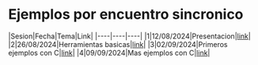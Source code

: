 # Ejemplos por encuentro sincronico

|Sesion|Fecha|Tema|Link|
|----|----|----|
|1|12/08/2024|Presentacion|[link](s0-12_08_2024/)|
|2|26/08/2024|Herramientas basicas|[link](s1-26_08_2024/)|
|3|02/09/2024|Primeros ejemplos con C|[link](s2-02_09_2024/)|
|4|09/09/2024|Mas ejemplos con C|[link](s3-16_09_2024/)|


